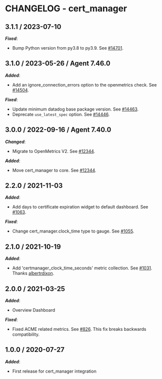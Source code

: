# CHANGELOG - cert_manager

## 3.1.1 / 2023-07-10

***Fixed***:

* Bump Python version from py3.8 to py3.9. See [#14701](https://github.com/DataDog/integrations-core/pull/14701).

## 3.1.0 / 2023-05-26 / Agent 7.46.0

***Added***: 

* Add an ignore_connection_errors option to the openmetrics check. See [#14504](https://github.com/DataDog/integrations-core/pull/14504).

***Fixed***: 

* Update minimum datadog base package version. See [#14463](https://github.com/DataDog/integrations-core/pull/14463).
* Deprecate `use_latest_spec` option. See [#14446](https://github.com/DataDog/integrations-core/pull/14446).

## 3.0.0 / 2022-09-16 / Agent 7.40.0

***Changed***: 

* Migrate to OpenMetrics V2. See [#12344](https://github.com/DataDog/integrations-core/pull/12344).

***Added***: 

* Move cert_manager to core. See [#12344](https://github.com/DataDog/integrations-core/pull/12344).

## 2.2.0 / 2021-11-03

***Added***: 

* Add days to certificate expiration widget to default dashboard. See [#1063](https://github.com/DataDog/integrations-extras/pull/1063).

***Fixed***: 

* Change cert_manager.clock_time type to gauge. See [#1055](https://github.com/DataDog/integrations-extras/pull/1055).

## 2.1.0 / 2021-10-19

***Added***: 

* Add 'certmanager_clock_time_seconds' metric collection. See [#1031](https://github.com/DataDog/integrations-extras/pull/1031). Thanks [albertrdixon](https://github.com/albertrdixon).

## 2.0.0 / 2021-03-25

***Added***: 

* Overview Dashboard

***Fixed***: 

* Fixed ACME related metrics. See [#826](https://github.com/DataDog/integrations-extras/pull/826). This fix breaks backwards compatibility.

## 1.0.0 / 2020-07-27

***Added***: 

* First release for cert_manager integration

 